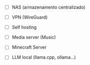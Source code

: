 - [ ] NAS (armazenamento centralizado)
- [ ] VPN (WireGuard)
- [ ] Self hosting
- [ ] Media server (Music)
- [ ] Minecraft Server

- [ ] LLM local (llama.cpp, ollama…)
